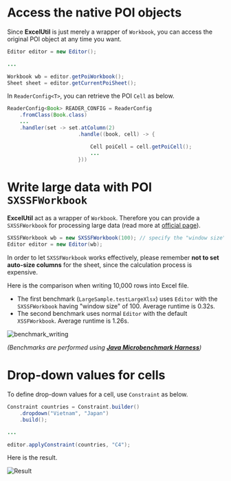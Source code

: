 # Access the native POI objects

Since **ExcelUtil** is just merely a wrapper of `Workbook`, you can access the original POI object at any time you want.

```java
Editor editor = new Editor();

...

Workbook wb = editor.getPoiWorkbook();
Sheet sheet = editor.getCurrentPoiSheet();
```

In `ReaderConfig<T>`, you can retrieve the POI `Cell` as below.

```java
ReaderConfig<Book> READER_CONFIG = ReaderConfig
    .fromClass(Book.class)
    ...
    .handler(set -> set.atColumn(2)
                       .handle((book, cell) -> {

                           Cell poiCell = cell.getPoiCell();
                           ...
                       }))
```

# Write large data with POI `SXSSFWorkbook`

**ExcelUtil** act as a wrapper of `Workbook`. Therefore you can provide a `SXSSFWorkbook` for processing large data (read more at [official page](http://poi.apache.org/components/spreadsheet/how-to.html#sxssf)).

```java
SXSSFWorkbook wb = new SXSSFWorkbook(100); // specify the "window size" of 100 rows
Editor editor = new Editor(wb);
```

In order to let `SXSSFWorkbook` works effectively, please remember **not to set auto-size columns** for the sheet, since the calculation process is expensive.

Here is the comparison when writing 10,000 rows into Excel file. 
- The first benchmark (`LargeSample.testLargeXlsx`) uses `Editor` with the `SXSSFWorkbook` having "window size" of 100. Average runtime is 0.32s.
- The second benchmark uses normal `Editor` with the default `XSSFWorkbook`. Average runtime is 1.26s.

![benchmark_writing](https://raw.githubusercontent.com/nambach/ExcelUtil/master/wiki/img/benchmark_writing.png)

*(Benchmarks are performed using [**Java Microbenchmark Harness**](https://github.com/openjdk/jmh))*

# Drop-down values for cells

To define drop-down values for a cell, use `Constraint` as below.

```java
Constraint countries = Constraint.builder()
    .dropdown("Vietnam", "Japan")
    .build();

...

editor.applyConstraint(countries, "C4");
```

Here is the result.

![Result](https://raw.githubusercontent.com/nambach/ExcelUtil/master/wiki/img/dropdown.png)